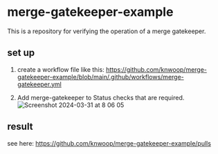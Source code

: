 # merge-gatekeeper-example
This is a repository for verifying the operation of a merge gatekeeper.

## set up
1. create a workflow file like this: https://github.com/knwoop/merge-gatekeeper-example/blob/main/.github/workflows/merge-gatekeeper.yml

2. Add merge-gatekeeper to Status checks that are required.
![Screenshot 2024-03-31 at 8 06 05](https://github.com/knwoop/merge-gatekeeper-example/assets/13586089/492dae67-7da0-4fed-9eb2-b6179c00bdb1)

## result
see here: https://github.com/knwoop/merge-gatekeeper-example/pulls
